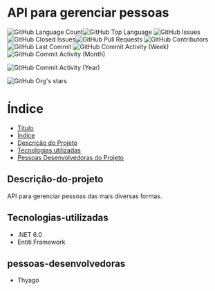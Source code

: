 # API para gerenciar pessoas

<img alt="GitHub Language Count" src="https://img.shields.io/github/languages/count/Thyagoj7/API_Pessoas" /><img alt="GitHub Top Language" src="https://img.shields.io/github/languages/top/Thyagoj7/API_Pessoas" /><img alt="" src="https://img.shields.io/github/repo-size/Thyagoj7/API_Pessoas" />
<img alt="GitHub Issues" src="https://img.shields.io/github/issues/Thyagoj7/API_Pessoas" /><img alt="GitHub Closed Issues" src="https://img.shields.io/github/issues-closed/Thyagoj7/API_Pessoas" /><img alt="GitHub Pull Requests" src="https://img.shields.io/github/issues-pr/Thyagoj7/API_Pessoas" />
<img alt="GitHub Contributors" src="https://img.shields.io/github/contributors/Thyagoj7/API_Pessoas" />
<img alt="GitHub Last Commit" src="https://img.shields.io/github/last-commit/Thyagoj7/API_Pessoas" />
<img alt="GitHub Commit Activity (Week)" src="https://img.shields.io/github/commit-activity/w/Thyagoj7/API_Pessoas" /><img alt="GitHub Commit Activity (Month)" src="https://img.shields.io/github/commit-activity/m/Thyagoj7/API_Pessoas" />


<img alt="GitHub Commit Activity (Year)" src="https://img.shields.io/github/commit-activity/y/Thyagoj7/API_Pessoas" />



![GitHub Org's stars](https://img.shields.io/github/stars/Thyagoj7?style=social)

# Índice 

* [Titulo](#API-para-gerenciar-pessoas)
* [Índice](#índice)
* [Descrição do Projeto](#descrição-do-projeto)
* [Tecnologias utilizadas](#tecnologias-utilizadas)
* [Pessoas Desenvolvedoras do Projeto](#pessoas-desenvolvedoras)


## Descrição-do-projeto

API para gerenciar pessoas das mais diversas formas.

## Tecnologias-utilizadas

* .NET 6.0
* Entiti Framework



## pessoas-desenvolvedoras

* Thyago



